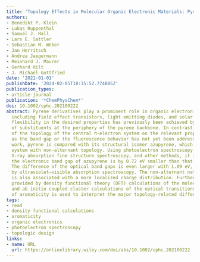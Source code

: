 ```yaml
---
title: 'Topology Effects in Molecular Organic Electronic Materials: Pyrene and Azupyrene'
authors:
- Benedikt P. Klein
- Lukas Ruppenthal
- Samuel J. Hall
- Lars E. Sattler
- Sebastian M. Weber
- Jan Herritsch
- Andrea Jaegermann
- Reinhard J. Maurer
- Gerhard Hilt
- J. Michael Gottfried
date: '2021-01-01'
publishDate: '2024-02-05T18:35:52.774885Z'
publication_types:
- article-journal
publication: '*ChemPhysChem*'
doi: 10.1002/cphc.202100222
abstract: Pyrene derivatives play a prominent role in organic electronic devices,
  including field effect transistors, light emitting diodes, and solar cells. The
  flexibility in the desired properties has previously been achieved by variation
  of substituents at the periphery of the pyrene backbone. In contrast, the influence
  of the topology of the central π-electron system on the relevant properties such
  as the band gap or the fluorescence behavior has not yet been addressed. In this
  work, pyrene is compared with its structural isomer azupyrene, which has a π-electron
  system with non-alternant topology. Using photoelectron spectroscopy, near edge
  X-ray absorption fine structure spectroscopy, and other methods, it is shown that
  the electronic band gap of azupyrene is by 0.72 eV smaller than that of pyrene.
  The difference of the optical band gaps is even larger with 1.09 eV, as determined
  by ultraviolet–visible absorption spectroscopy. The non-alternant nature of azupyrene
  is also associated with a more localized charge distribution. Further insight is
  provided by density functional theory (DFT) calculations of the molecular properties
  and ab initio coupled cluster calculations of the optical transitions. The concept
  of aromaticity is used to interpret the major topology-related differences.
tags:
- read
- density functional calculations
- aromaticity
- organic electronics
- photoelectron spectroscopy
- topologic design
links:
- name: URL
  url: https://onlinelibrary.wiley.com/doi/abs/10.1002/cphc.202100222
---
```

